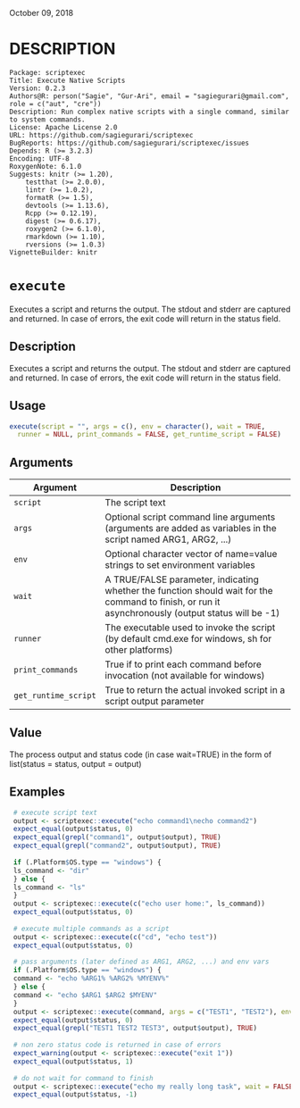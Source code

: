 

<!-- toc -->

October 09, 2018

# DESCRIPTION


```
Package: scriptexec
Title: Execute Native Scripts
Version: 0.2.3
Authors@R: person("Sagie", "Gur-Ari", email = "sagiegurari@gmail.com", role = c("aut", "cre"))
Description: Run complex native scripts with a single command, similar to system commands.
License: Apache License 2.0
URL: https://github.com/sagiegurari/scriptexec
BugReports: https://github.com/sagiegurari/scriptexec/issues
Depends: R (>= 3.2.3)
Encoding: UTF-8
RoxygenNote: 6.1.0
Suggests: knitr (>= 1.20),
    testthat (>= 2.0.0),
    lintr (>= 1.0.2),
    formatR (>= 1.5),
    devtools (>= 1.13.6),
    Rcpp (>= 0.12.19),
    digest (>= 0.6.17),
    roxygen2 (>= 6.1.0),
    rmarkdown (>= 1.10),
    rversions (>= 1.0.3)
VignetteBuilder: knitr
```


# `execute`

Executes a script and returns the output.
 The stdout and stderr are captured and returned.
 In case of errors, the exit code will return in the status field.

## Description


 Executes a script and returns the output.
 The stdout and stderr are captured and returned.
 In case of errors, the exit code will return in the status field.


## Usage


```r
execute(script = "", args = c(), env = character(), wait = TRUE,
  runner = NULL, print_commands = FALSE, get_runtime_script = FALSE)

```


## Arguments

Argument      |Description
------------- |----------------
`script`     |     The script text
`args`     |     Optional script command line arguments (arguments are added as variables in the script named ARG1, ARG2, ...)
`env`     |     Optional character vector of name=value strings to set environment variables
`wait`     |     A TRUE/FALSE parameter, indicating whether the function should wait for the command to finish, or run it asynchronously (output status will be -1)
`runner`     |     The executable used to invoke the script (by default cmd.exe for windows, sh for other platforms)
`print_commands`     |     True if to print each command before invocation (not available for windows)
`get_runtime_script`     |     True to return the actual invoked script in a script output parameter

## Value


 The process output and status code (in case wait=TRUE) in the form of list(status = status, output = output)


## Examples


```r 
 # execute script text
 output <- scriptexec::execute("echo command1\necho command2")
 expect_equal(output$status, 0)
 expect_equal(grepl("command1", output$output), TRUE)
 expect_equal(grepl("command2", output$output), TRUE)
 
 if (.Platform$OS.type == "windows") {
 ls_command <- "dir"
 } else {
 ls_command <- "ls"
 }
 output <- scriptexec::execute(c("echo user home:", ls_command))
 expect_equal(output$status, 0)
 
 # execute multiple commands as a script
 output <- scriptexec::execute(c("cd", "echo test"))
 expect_equal(output$status, 0)
 
 # pass arguments (later defined as ARG1, ARG2, ...) and env vars
 if (.Platform$OS.type == "windows") {
 command <- "echo %ARG1% %ARG2% %MYENV%"
 } else {
 command <- "echo $ARG1 $ARG2 $MYENV"
 }
 output <- scriptexec::execute(command, args = c("TEST1", "TEST2"), env = c("MYENV=TEST3"))
 expect_equal(output$status, 0)
 expect_equal(grepl("TEST1 TEST2 TEST3", output$output), TRUE)
 
 # non zero status code is returned in case of errors
 expect_warning(output <- scriptexec::execute("exit 1"))
 expect_equal(output$status, 1)
 
 # do not wait for command to finish
 output <- scriptexec::execute("echo my really long task", wait = FALSE)
 expect_equal(output$status, -1)

``` 

